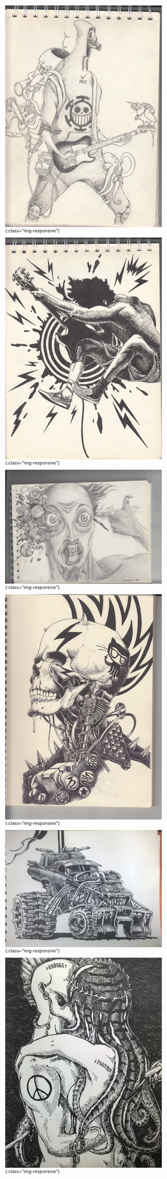 ![](/myworks/001.jpg){:class="img-responsive"}

![](/myworks/002.jpg){:class="img-responsive"}

![](/myworks/003.jpg){:class="img-responsive"}

![](/myworks/004.jpg){:class="img-responsive"}

![](/myworks/005.jpg){:class="img-responsive"}

![](/myworks/006.jpg){:class="img-responsive"}